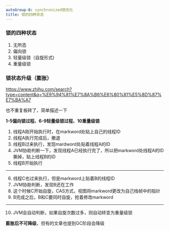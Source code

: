 ```yaml
---
autoGroup-8: synchronized锁优化
title: 锁的四种状态
---
```


### 锁的四种状态
1. 无所态
2. 偏向锁
3. 轻量级锁（自旋形式)
4. 重量级锁

### 锁状态升级（膨胀）
https://www.zhihu.com/search?type=content&q=%E9%94%81%E7%8A%B6%E6%80%81%E5%8D%87%E7%BA%A7

也不重复板砖了，简单描述一下

**1-5偏向锁过程、6-9轻量级锁过程、10重量级锁**

1. 线程A刚开始执行时，在markword处贴上自己的线程ID
2. 线程A执行完成后，撤退
3. 线程B过来执行，发现mardword处贴着线程A的ID
4. JVM协助判断一下，发现线程A已经执行完了，所以把markword处线程A的ID撕掉，贴上线程B的ID
5. 线程B开始执行

---
6. 线程C也过来执行，但是markword上贴着B的线程ID
7. JVM协助判断，发现B还在工作
8. 这个时候C开始自旋，CAS方式，视图将markword更改为自己栈帧中的指针
9. B完成之后，B和C要同时自旋，抢着修改markword

---
10. JVM会自动判断，如果自旋次数过多，则自动转变为重量级锁




**膨胀后不可降级**，但有的文章也提到GC阶段会降级